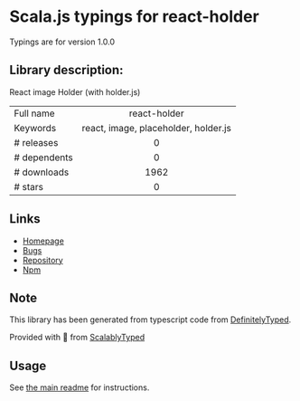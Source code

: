 
# Scala.js typings for react-holder

Typings are for version 1.0.0

## Library description:
React image Holder (with holder.js)

|                    |                 |
| ------------------ | :-------------: |
| Full name          | react-holder |
| Keywords           | react, image, placeholder, holder.js |
| # releases         | 0 |
| # dependents       | 0 |
| # downloads        | 1962 |
| # stars            | 0 |

## Links
- [Homepage](https://github.com/moeriki/react-holder)
- [Bugs](https://github.com/moeriki/react-holder/issues)
- [Repository](https://github.com/moeriki/react-holder)
- [Npm](https://www.npmjs.com/package/react-holder)
    


## Note
This library has been generated from typescript code from [DefinitelyTyped](https://definitelytyped.org).

Provided with :purple_heart: from [ScalablyTyped](https://github.com/oyvindberg/ScalablyTyped)

## Usage
See [the main readme](../../readme.md) for instructions.


